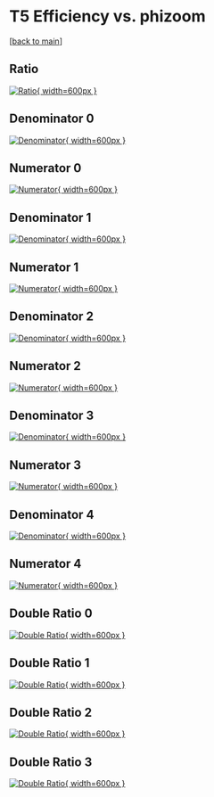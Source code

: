 # T5 Efficiency vs. phizoom

[[back to main](./)]



## Ratio

[![Ratio](../mtv/var/T5_xtr_11_0_eff_phizoom.png){ width=600px }](../mtv/var/T5_xtr_11_0_eff_phizoom.pdf)

## Denominator 0

[![Denominator](../mtv/den/T5_xtr_11_0_eff_phizoom_den0.png){ width=600px }](../mtv/den/T5_xtr_11_0_eff_phizoom_den0.pdf)

## Numerator 0

[![Numerator](../mtv/num/T5_xtr_11_0_eff_phizoom_num0.png){ width=600px }](../mtv/num/T5_xtr_11_0_eff_phizoom_num0.pdf)

## Denominator 1

[![Denominator](../mtv/den/T5_xtr_11_0_eff_phizoom_den1.png){ width=600px }](../mtv/den/T5_xtr_11_0_eff_phizoom_den1.pdf)

## Numerator 1

[![Numerator](../mtv/num/T5_xtr_11_0_eff_phizoom_num1.png){ width=600px }](../mtv/num/T5_xtr_11_0_eff_phizoom_num1.pdf)

## Denominator 2

[![Denominator](../mtv/den/T5_xtr_11_0_eff_phizoom_den2.png){ width=600px }](../mtv/den/T5_xtr_11_0_eff_phizoom_den2.pdf)

## Numerator 2

[![Numerator](../mtv/num/T5_xtr_11_0_eff_phizoom_num2.png){ width=600px }](../mtv/num/T5_xtr_11_0_eff_phizoom_num2.pdf)

## Denominator 3

[![Denominator](../mtv/den/T5_xtr_11_0_eff_phizoom_den3.png){ width=600px }](../mtv/den/T5_xtr_11_0_eff_phizoom_den3.pdf)

## Numerator 3

[![Numerator](../mtv/num/T5_xtr_11_0_eff_phizoom_num3.png){ width=600px }](../mtv/num/T5_xtr_11_0_eff_phizoom_num3.pdf)

## Denominator 4

[![Denominator](../mtv/den/T5_xtr_11_0_eff_phizoom_den4.png){ width=600px }](../mtv/den/T5_xtr_11_0_eff_phizoom_den4.pdf)

## Numerator 4

[![Numerator](../mtv/num/T5_xtr_11_0_eff_phizoom_num4.png){ width=600px }](../mtv/num/T5_xtr_11_0_eff_phizoom_num4.pdf)

## Double Ratio 0

[![Double Ratio](../mtv/ratio/T5_xtr_11_0_eff_phizoom_ratio0.png){ width=600px }](../mtv/ratio/T5_xtr_11_0_eff_phizoom_ratio0.pdf)

## Double Ratio 1

[![Double Ratio](../mtv/ratio/T5_xtr_11_0_eff_phizoom_ratio1.png){ width=600px }](../mtv/ratio/T5_xtr_11_0_eff_phizoom_ratio1.pdf)

## Double Ratio 2

[![Double Ratio](../mtv/ratio/T5_xtr_11_0_eff_phizoom_ratio2.png){ width=600px }](../mtv/ratio/T5_xtr_11_0_eff_phizoom_ratio2.pdf)

## Double Ratio 3

[![Double Ratio](../mtv/ratio/T5_xtr_11_0_eff_phizoom_ratio3.png){ width=600px }](../mtv/ratio/T5_xtr_11_0_eff_phizoom_ratio3.pdf)

